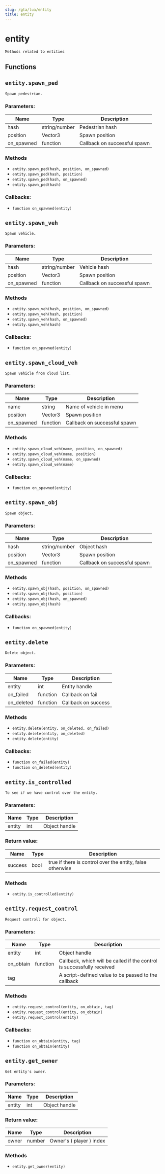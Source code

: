 ```yaml
---
slug: /gta/lua/entity
title: entity
---
```


# entity

```ebnf
Methods related to entities
```

## Functions

## `entity.spawn_ped`

`Spawn pedestrian.`

### Parameters:

| Name        | Type          | Description                  |
| ----------- | ------------- | ---------------------------- |
| hash        | string/number | Pedestrian hash              |
| position    | Vector3       | Spawn position               |
| on\_spawned | function      | Callback on successful spawn |

### Methods

* `entity.spawn_ped(hash, position, on_spawned)`
* `entity.spawn_ped(hash, position)`
* `entity.spawn_ped(hash, on_spawned)`
* `entity.spawn_ped(hash)`

### Callbacks:

* `function on_spawned(entity)`

## `entity.spawn_veh`

`Spawn vehicle.`

### Parameters:

| Name        | Type          | Description                  |
| ----------- | ------------- | ---------------------------- |
| hash        | string/number | Vehicle hash                 |
| position    | Vector3       | Spawn position               |
| on\_spawned | function      | Callback on successful spawn |

### Methods

* `entity.spawn_veh(hash, position, on_spawned)`
* `entity.spawn_veh(hash, position)`
* `entity.spawn_veh(hash, on_spawned)`
* `entity.spawn_veh(hash)`

### Callbacks:

* `function on_spawned(entity)`

## `entity.spawn_cloud_veh`

`Spawn vehicle from cloud list.`

### Parameters:

| Name        | Type     | Description                  |
| ----------- | -------- | ---------------------------- |
| name        | string   | Name of vehicle in menu      |
| position    | Vector3  | Spawn position               |
| on\_spawned | function | Callback on successful spawn |

### Methods

* `entity.spawn_cloud_veh(name, position, on_spawned)`
* `entity.spawn_cloud_veh(name, position)`
* `entity.spawn_cloud_veh(name, on_spawned)`
* `entity.spawn_cloud_veh(name)`

### Callbacks:

* `function on_spawned(entity)`

## `entity.spawn_obj`

`Spawn object.`

### Parameters:

| Name        | Type          | Description                  |
| ----------- | ------------- | ---------------------------- |
| hash        | string/number | Object hash                  |
| position    | Vector3       | Spawn position               |
| on\_spawned | function      | Callback on successful spawn |

### Methods

* `entity.spawn_obj(hash, position, on_spawned)`
* `entity.spawn_obj(hash, position)`
* `entity.spawn_obj(hash, on_spawned)`
* `entity.spawn_obj(hash)`

### Callbacks:

* `function on_spawned(entity)`

## `entity.delete`

`Delete object.`

### Parameters:

| Name        | Type     | Description         |
| ----------- | -------- | ------------------- |
| entity      | int      | Entity handle       |
| on\_failed  | function | Callback on fail    |
| on\_deleted | function | Callback on success |

### Methods

* `entity.delete(entity, on_deleted, on_failed)`
* `entity.delete(entity, on_deleted)`
* `entity.delete(entity)`

### Callbacks:

* `function on_failed(entity)`
* `function on_deleted(entity)`

## `entity.is_controlled`

`To see if we have control over the entity.`

### Parameters:

| Name   | Type | Description   |
| ------ | ---- | ------------- |
| entity | int  | Object handle |

### Return value:

| Name    | Type | Description                                               |
| ------- | ---- | --------------------------------------------------------- |
| success | bool | true if there is control over the entity, false otherwise |

### Methods

* `entity.is_controlled(entity)`

## `entity.request_control`

`Request controll for object.`

### Parameters:

| Name       | Type     | Description                                                            |
| ---------- | -------- | ---------------------------------------------------------------------- |
| entity     | int      | Object handle                                                          |
| on\_obtain | function | Callback, which will be called if the control is successfully received |
| tag        |          | A script-defined value to be passed to the callback                    |

### Methods

* `entity.request_control(entity, on_obtain, tag)`
* `entity.request_control(entity, on_obtain)`
* `entity.request_control(entity)`

### Callbacks:

* `function on_obtain(entity, tag)`
* `function on_obtain(entity)`

## `entity.get_owner`

`Get entity's owner.`

### Parameters:

| Name   | Type | Description   |
| ------ | ---- | ------------- |
| entity | int  | Object handle |

### Return value:

| Name  | Type   | Description              |
| ----- | ------ | ------------------------ |
| owner | number | Owner's ( player ) index |
### Methods

* `entity.get_owner(entity)`
